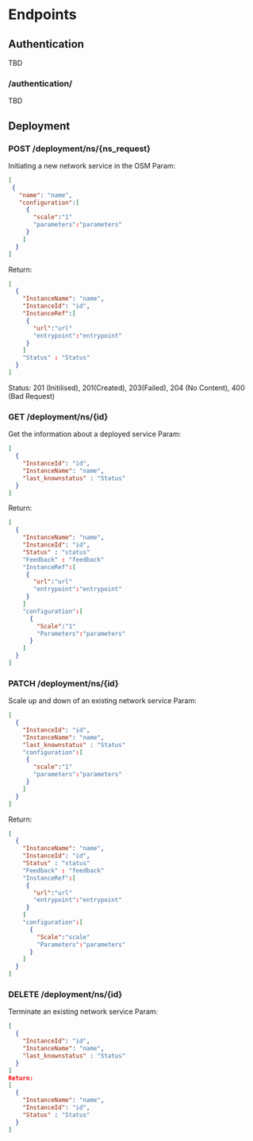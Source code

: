 # Endpoints

## Authentication
TBD
### /authentication/
TBD

## Deployment

### POST /deployment/ns/{ns_request} 
Initiating a new network service in the OSM
Param:
```json
[
 {
   "name": "name",
   "configuration":[
     {
       "scale":"1"
       "parameters":"parameters"
     }
    ] 
  }
]
```
Return:
```json
[
  {
    "InstanceName": "name",
    "InstanceId": "id",
    "InstanceRef":[
     {
       "url":"url"
       "entrypoint":"entrypoint"
     }
    ] 
    "Status" : "Status"
  }
]
```
Status: 201 (Initilised), 201(Created), 203(Failed), 204 (No Content), 400 (Bad Request)


### GET /deployment/ns/{id} 
Get the information about a deployed service
Param:
```json
[
  {
    "InstanceId": "id",
    "InstanceName": "name",
    "last_knownstatus" : "Status"
  }
]
```
Return:
```json
[
  {
    "InstanceName": "name",
    "InstanceId": "id",
    "Status" : "status"
    "Feedback" : "feedback"
    "InstanceRef":[
     {
       "url":"url"
       "entrypoint":"entrypoint"
     }
    ] 
    "configuration":[
      {
        "Scale":"1"
        "Parameters":"parameters"
      }
    ]
  }
]
```
### PATCH /deployment/ns/{id} 
Scale up and down of an existing network service
Param:
```json
[
  {
    "InstanceId": "id",
    "InstanceName": "name",
    "last_knownstatus" : "Status"
    "configuration":[
     {
       "scale":"1"
       "parameters":"parameters"
     }
    ] 
  }
]
```
Return:
```json
[
  {
    "InstanceName": "name",
    "InstanceId": "id",
    "Status" : "status"
    "Feedback" : "feedback"
    "InstanceRef":[
     {
       "url":"url"
       "entrypoint":"entrypoint"
     }
    ] 
    "configuration":[
      {
        "Scale":"scale"
        "Parameters":"parameters"
      }
    ]
  }
]
```
### DELETE /deployment/ns/{id} 
Terminate an existing network service
Param:
```json
[
  {
    "InstanceId": "id",
    "InstanceName": "name",
    "last_knownstatus" : "Status"
  }
]
Return:
[
  {
    "InstanceName": "name",
    "InstanceId": "id",
    "Status" : "Status"
  }
]
```
